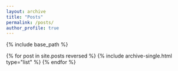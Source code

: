 ```yaml
---
layout: archive
title: "Posts"
permalink: /posts/
author_profile: true
---
```


{% include base_path %}

{% for post in site.posts reversed %}
  {% include archive-single.html type="list" %}
{% endfor %}
